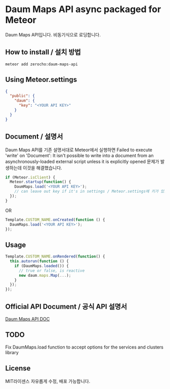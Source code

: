 # Daum Maps API async packaged for Meteor
Daum Maps API입니다. 비동기식으로 로딩합니다.

## How to install / 설치 방법
```
meteor add zerocho:daum-maps-api
```
## Using Meteor.settings
```json
{
  "public": {
    "daum": {
      "key": "<YOUR API KEY>"
    }
  }
}
```
## Document / 설명서
Daum Maps API를 기존 설명서대로 Meteor에서 실행하면
Failed to execute 'write' on 'Document': It isn't possible to write into a document from an asynchronously-loaded external script unless it is explicitly opened
문제가 발생하는데 이것을 해결했습니다.
```js
if (Meteor.isClient) {
  Meteor.startup(function() {
    DaumMaps.load('<YOUR API KEY>');
    // can leave out key if it's in settings / Meteor.settings에 키가 있으면 키를 넣을 필요가 없습니다.
  });
}
```
OR
```js
Template.CUSTOM_NAME.onCreated(function () {
  DaumMaps.load('<YOUR API KEY>');
});
```

## Usage
```js
Template.CUSTOM_NAME.onRendered(function() {
  this.autorun(function () {
    if (DaumMaps.loaded()) {
      // true or false, is reactive
      new daum.maps.Map(...);
    }
  });
});
```

## Official API Document / 공식 API 설명서
[Daum Maps API DOC](http://apis.map.daum.net/web/guide/)

## TODO
Fix DaumMaps.load function to accept options for the services and clusters library

## License
MIT라이센스
자유롭게 수정, 배포 가능합니다.
